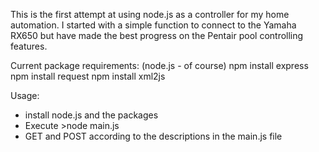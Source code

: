 This is the first attempt at using node.js as a controller for my home automation.
I started with a simple function to connect to the Yamaha RX650 but have made the best progress on the Pentair pool controlling features.

Current package requirements:
(node.js - of course)
    npm install express
    npm install request
    npm install xml2js

Usage:
* install node.js and the packages
* Execute >node main.js
* GET and POST according to the descriptions in the main.js file
